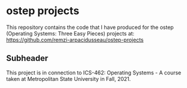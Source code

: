 # ostep projects

This repository contains the code that I have produced for the 
ostep (Operating Systems: Three Easy Pieces) projects at: https://github.com/remzi-arpacidusseau/ostep-projects

## Subheader 

This project is in connection to ICS-462: Operating Systems - A course taken at Metropolitan State University in Fall, 2021. 
